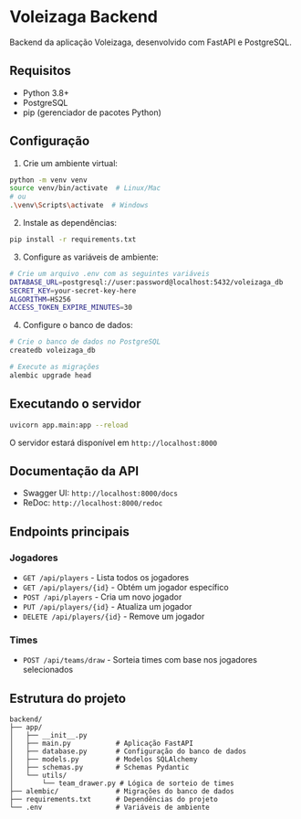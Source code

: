 # Voleizaga Backend

Backend da aplicação Voleizaga, desenvolvido com FastAPI e PostgreSQL.

## Requisitos

- Python 3.8+
- PostgreSQL
- pip (gerenciador de pacotes Python)

## Configuração

1. Crie um ambiente virtual:

```bash
python -m venv venv
source venv/bin/activate  # Linux/Mac
# ou
.\venv\Scripts\activate  # Windows
```

2. Instale as dependências:

```bash
pip install -r requirements.txt
```

3. Configure as variáveis de ambiente:

```bash
# Crie um arquivo .env com as seguintes variáveis
DATABASE_URL=postgresql://user:password@localhost:5432/voleizaga_db
SECRET_KEY=your-secret-key-here
ALGORITHM=HS256
ACCESS_TOKEN_EXPIRE_MINUTES=30
```

4. Configure o banco de dados:

```bash
# Crie o banco de dados no PostgreSQL
createdb voleizaga_db

# Execute as migrações
alembic upgrade head
```

## Executando o servidor

```bash
uvicorn app.main:app --reload
```

O servidor estará disponível em `http://localhost:8000`

## Documentação da API

- Swagger UI: `http://localhost:8000/docs`
- ReDoc: `http://localhost:8000/redoc`

## Endpoints principais

### Jogadores

- `GET /api/players` - Lista todos os jogadores
- `GET /api/players/{id}` - Obtém um jogador específico
- `POST /api/players` - Cria um novo jogador
- `PUT /api/players/{id}` - Atualiza um jogador
- `DELETE /api/players/{id}` - Remove um jogador

### Times

- `POST /api/teams/draw` - Sorteia times com base nos jogadores selecionados

## Estrutura do projeto

```
backend/
├── app/
│   ├── __init__.py
│   ├── main.py           # Aplicação FastAPI
│   ├── database.py       # Configuração do banco de dados
│   ├── models.py         # Modelos SQLAlchemy
│   ├── schemas.py        # Schemas Pydantic
│   └── utils/
│       └── team_drawer.py # Lógica de sorteio de times
├── alembic/              # Migrações do banco de dados
├── requirements.txt      # Dependências do projeto
└── .env                  # Variáveis de ambiente
```
